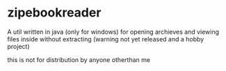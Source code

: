 zipebookreader
==============

A util written in java (only for windows) for opening archieves 
and viewing files inside without extracting (warning not yet released and a hobby project)


this is not for distribution by anyone otherthan me

